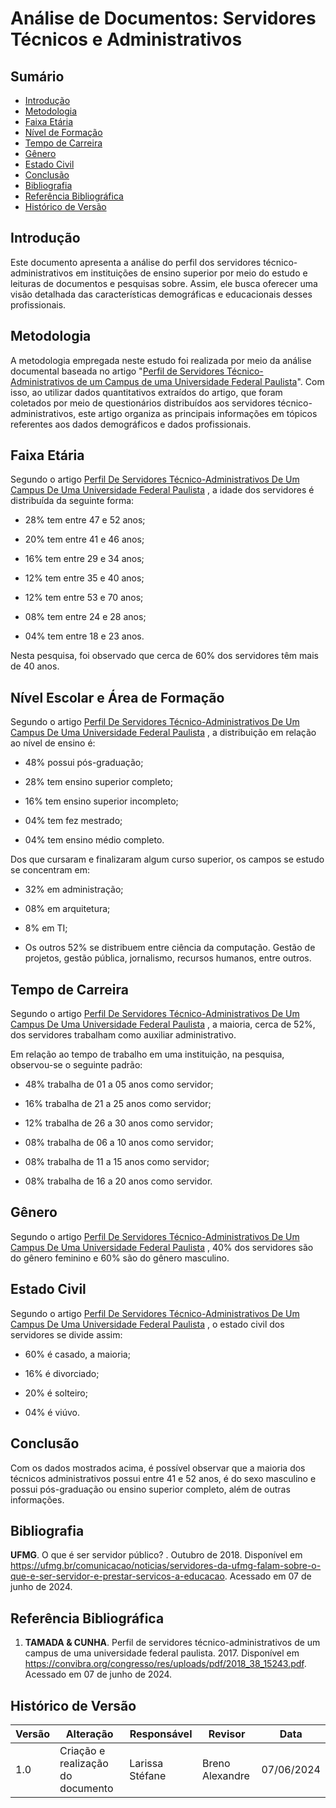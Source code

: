 # Análise de Documentos: Servidores Técnicos e Administrativos

## Sumário

* [Introdução](#Introdução)
* [Metodologia](#Metodologia)
* [Faixa Etária](#Faixa-Etária)
* [Nível de Formação](#Nível-Escolar-e-Área-de-Formação)
* [Tempo de Carreira](#Tempo-de-Carreira)
* [Gênero](#Gênero)
* [Estado Civil](#Estado-Civil)
* [Conclusão](#Conclusão)
* [Bibliografia](#Bibliografia)
* [Referência Bibliográfica](#Referência-Bibliográfica)
* [Histórico de Versão](#Histórico-de-Versão)


## Introdução

Este documento apresenta a análise do perfil dos servidores técnico-administrativos em instituições de ensino superior por meio do estudo e leituras de documentos e pesquisas sobre. Assim, ele busca oferecer uma visão detalhada das características demográficas e educacionais desses profissionais.

## Metodologia

A metodologia empregada neste estudo foi realizada por meio da análise documental baseada no artigo "[Perfil de Servidores Técnico-Administrativos de um Campus de uma Universidade Federal Paulista](https://convibra.org/congresso/res/uploads/pdf/2018_38_15243.pdf)". Com isso, ao utilizar dados quantitativos extraídos do artigo, que foram coletados por meio de questionários distribuídos aos servidores técnico-administrativos, este artigo organiza as principais informações em tópicos referentes aos dados demográficos e dados profissionais.

## Faixa Etária

Segundo o artigo [Perfil De Servidores Técnico-Administrativos De Um Campus De Uma Universidade Federal Paulista](https://convibra.org/congresso/res/uploads/pdf/2018_38_15243.pdf) , a idade dos servidores é distribuída da seguinte forma:

- 28% tem entre 47 e 52 anos;

- 20% tem entre 41 e 46 anos;

- 16% tem entre 29 e 34 anos;

- 12% tem entre 35 e 40 anos;

- 12% tem entre 53 e 70 anos;

- 08% tem entre 24 e 28 anos;

- 04% tem entre 18 e 23 anos.

Nesta pesquisa, foi observado que cerca de 60% dos servidores têm mais de 40 anos.

## Nível Escolar e Área de Formação

Segundo o artigo [Perfil De Servidores Técnico-Administrativos De Um Campus De Uma Universidade Federal Paulista](https://convibra.org/congresso/res/uploads/pdf/2018_38_15243.pdf) , a distribuição em relação ao nível de ensino é:

- 48% possui pós-graduação;

- 28% tem ensino superior completo;

- 16% tem ensino superior incompleto;

- 04% tem fez mestrado;

- 04% tem ensino médio completo.

Dos que cursaram e finalizaram algum curso superior, os campos se estudo se concentram em:

- 32% em administração;

- 08% em arquitetura;

- 8% em TI;

- Os outros 52% se distribuem entre ciência da computação. Gestão de projetos, gestão pública, jornalismo, recursos humanos, entre outros.

## Tempo de Carreira

Segundo o artigo [Perfil De Servidores Técnico-Administrativos De Um Campus De Uma Universidade Federal Paulista](https://convibra.org/congresso/res/uploads/pdf/2018_38_15243.pdf) , a maioria, cerca de 52%, dos servidores trabalham como auxiliar administrativo.

Em relação ao tempo de trabalho em uma instituição, na pesquisa, observou-se o seguinte padrão:


- 48% trabalha de 01 a 05 anos como servidor;

- 16% trabalha de 21 a 25 anos como servidor;

- 12% trabalha de 26 a 30 anos como servidor;

- 08% trabalha de 06 a 10 anos como servidor;

- 08% trabalha de 11 a 15 anos como servidor;

- 08% trabalha de 16 a 20 anos como servidor.


## Gênero

Segundo o artigo [Perfil De Servidores Técnico-Administrativos De Um Campus De Uma Universidade Federal Paulista](https://convibra.org/congresso/res/uploads/pdf/2018_38_15243.pdf) , 40% dos servidores são do gênero feminino e 60% são do gênero masculino.

## Estado Civil


Segundo o artigo [Perfil De Servidores Técnico-Administrativos De Um Campus De Uma Universidade Federal Paulista](https://convibra.org/congresso/res/uploads/pdf/2018_38_15243.pdf) , o estado civil dos servidores se divide assim:


- 60% é casado, a maioria;

- 16% é divorciado;

- 20% é solteiro;

- 04% é viúvo.


## Conclusão


Com os dados mostrados acima, é possível observar que a maioria dos técnicos administrativos possui entre 41 e 52 anos, é do sexo masculino e possui pós-graduação ou ensino superior completo, além de outras informações.


## Bibliografia

<b>UFMG</b>. O que é ser servidor público? . Outubro de 2018. Disponível em <https://ufmg.br/comunicacao/noticias/servidores-da-ufmg-falam-sobre-o-que-e-ser-servidor-e-prestar-servicos-a-educacao>. Acessado em 07 de junho de 2024.


## Referência Bibliográfica

1. <b>TAMADA & CUNHA</b>. Perfil de servidores técnico-administrativos de um campus de uma universidade federal paulista. 2017. Disponível em https://convibra.org/congresso/res/uploads/pdf/2018_38_15243.pdf. Acessado em 07 de junho de 2024.

## Histórico de Versão

| Versão | Alteração | Responsável | Revisor | Data |
| - | - | - | - | - |
| 1.0 | Criação e realização do documento | Larissa Stéfane | Breno Alexandre | 07/06/2024 |

